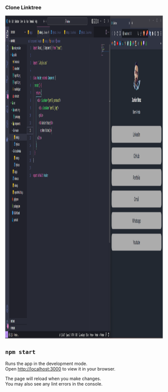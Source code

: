 
### Clone Linktree

<img align="center" height="1033" width="1920" src="./img/tela.png">

## `npm start`

Runs the app in the development mode.\
Open [http://localhost:3000](http://localhost:3000) to view it in your browser.

The page will reload when you make changes.\
You may also see any lint errors in the console.